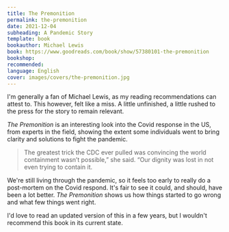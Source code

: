 ```yaml
---
title: The Premonition
permalink: the-premonition
date: 2021-12-04
subheading: A Pandemic Story
template: book
bookauthor: Michael Lewis
book: https://www.goodreads.com/book/show/57380101-the-premonition
bookshop: 
recommended: 
language: English
cover: images/covers/the-premonition.jpg
---
```


I'm generally a fan of Michael Lewis, as my reading recommendations can attest to. This however, felt like a miss. A little unfinished, a little rushed to the press for the story to remain relevant.

*The Premonition* is an interesting look into the Covid response in the US, from experts in the field, showing the extent some individuals went to bring clarity and solutions to fight the pandemic.

> The greatest trick the CDC ever pulled was convincing the world containment wasn’t possible,” she said. “Our dignity was lost in not even trying to contain it.

We're still living through the pandemic, so it feels too early to really do a post-mortem on the Covid respond. It's fair to see it could, and should, have been a lot better. *The Premonition* shows us how things started to go wrong and what few things went right.

I'd love to read an updated version of this in a few years, but I wouldn't recommend this book in its current state.